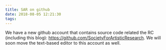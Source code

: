 ```yaml
---
title: SAR on github
date: 2018-08-05 12:21:30
tags:
---
```


We have a new github account that contains source code related the RC (including this blog): <https://github.com/SocietyForArtisticResearch>. We will soon move the text-based editor to this account as well.
